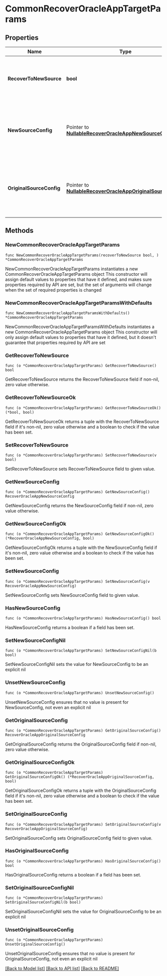 # CommonRecoverOracleAppTargetParams

## Properties

Name | Type | Description | Notes
------------ | ------------- | ------------- | -------------
**RecoverToNewSource** | **bool** | Specifies the parameter whether the recovery should be performed to a new source or an original Source Target. | 
**NewSourceConfig** | Pointer to [**NullableRecoverOracleAppNewSourceConfig**](RecoverOracleAppNewSourceConfig.md) | Specifies the destination Source configuration parameters where the databases will be recovered. This is mandatory if recoverToNewSource is set to true. | [optional] 
**OriginalSourceConfig** | Pointer to [**NullableRecoverOracleAppOriginalSourceConfig**](RecoverOracleAppOriginalSourceConfig.md) | Specifies the Source configuration if databases are being recovered to Original Source. If not specified, all the configuration parameters will be retained. | [optional] 

## Methods

### NewCommonRecoverOracleAppTargetParams

`func NewCommonRecoverOracleAppTargetParams(recoverToNewSource bool, ) *CommonRecoverOracleAppTargetParams`

NewCommonRecoverOracleAppTargetParams instantiates a new CommonRecoverOracleAppTargetParams object
This constructor will assign default values to properties that have it defined,
and makes sure properties required by API are set, but the set of arguments
will change when the set of required properties is changed

### NewCommonRecoverOracleAppTargetParamsWithDefaults

`func NewCommonRecoverOracleAppTargetParamsWithDefaults() *CommonRecoverOracleAppTargetParams`

NewCommonRecoverOracleAppTargetParamsWithDefaults instantiates a new CommonRecoverOracleAppTargetParams object
This constructor will only assign default values to properties that have it defined,
but it doesn't guarantee that properties required by API are set

### GetRecoverToNewSource

`func (o *CommonRecoverOracleAppTargetParams) GetRecoverToNewSource() bool`

GetRecoverToNewSource returns the RecoverToNewSource field if non-nil, zero value otherwise.

### GetRecoverToNewSourceOk

`func (o *CommonRecoverOracleAppTargetParams) GetRecoverToNewSourceOk() (*bool, bool)`

GetRecoverToNewSourceOk returns a tuple with the RecoverToNewSource field if it's non-nil, zero value otherwise
and a boolean to check if the value has been set.

### SetRecoverToNewSource

`func (o *CommonRecoverOracleAppTargetParams) SetRecoverToNewSource(v bool)`

SetRecoverToNewSource sets RecoverToNewSource field to given value.


### GetNewSourceConfig

`func (o *CommonRecoverOracleAppTargetParams) GetNewSourceConfig() RecoverOracleAppNewSourceConfig`

GetNewSourceConfig returns the NewSourceConfig field if non-nil, zero value otherwise.

### GetNewSourceConfigOk

`func (o *CommonRecoverOracleAppTargetParams) GetNewSourceConfigOk() (*RecoverOracleAppNewSourceConfig, bool)`

GetNewSourceConfigOk returns a tuple with the NewSourceConfig field if it's non-nil, zero value otherwise
and a boolean to check if the value has been set.

### SetNewSourceConfig

`func (o *CommonRecoverOracleAppTargetParams) SetNewSourceConfig(v RecoverOracleAppNewSourceConfig)`

SetNewSourceConfig sets NewSourceConfig field to given value.

### HasNewSourceConfig

`func (o *CommonRecoverOracleAppTargetParams) HasNewSourceConfig() bool`

HasNewSourceConfig returns a boolean if a field has been set.

### SetNewSourceConfigNil

`func (o *CommonRecoverOracleAppTargetParams) SetNewSourceConfigNil(b bool)`

 SetNewSourceConfigNil sets the value for NewSourceConfig to be an explicit nil

### UnsetNewSourceConfig
`func (o *CommonRecoverOracleAppTargetParams) UnsetNewSourceConfig()`

UnsetNewSourceConfig ensures that no value is present for NewSourceConfig, not even an explicit nil
### GetOriginalSourceConfig

`func (o *CommonRecoverOracleAppTargetParams) GetOriginalSourceConfig() RecoverOracleAppOriginalSourceConfig`

GetOriginalSourceConfig returns the OriginalSourceConfig field if non-nil, zero value otherwise.

### GetOriginalSourceConfigOk

`func (o *CommonRecoverOracleAppTargetParams) GetOriginalSourceConfigOk() (*RecoverOracleAppOriginalSourceConfig, bool)`

GetOriginalSourceConfigOk returns a tuple with the OriginalSourceConfig field if it's non-nil, zero value otherwise
and a boolean to check if the value has been set.

### SetOriginalSourceConfig

`func (o *CommonRecoverOracleAppTargetParams) SetOriginalSourceConfig(v RecoverOracleAppOriginalSourceConfig)`

SetOriginalSourceConfig sets OriginalSourceConfig field to given value.

### HasOriginalSourceConfig

`func (o *CommonRecoverOracleAppTargetParams) HasOriginalSourceConfig() bool`

HasOriginalSourceConfig returns a boolean if a field has been set.

### SetOriginalSourceConfigNil

`func (o *CommonRecoverOracleAppTargetParams) SetOriginalSourceConfigNil(b bool)`

 SetOriginalSourceConfigNil sets the value for OriginalSourceConfig to be an explicit nil

### UnsetOriginalSourceConfig
`func (o *CommonRecoverOracleAppTargetParams) UnsetOriginalSourceConfig()`

UnsetOriginalSourceConfig ensures that no value is present for OriginalSourceConfig, not even an explicit nil

[[Back to Model list]](../README.md#documentation-for-models) [[Back to API list]](../README.md#documentation-for-api-endpoints) [[Back to README]](../README.md)


